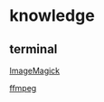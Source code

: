 # knowledge
## terminal
[ImageMagick](https://github.com/Antharia/knowledge/blob/master/terminal/imagemagick.md)

[ffmpeg](https://github.com/Antharia/knowledge/blob/master/terminal/ffmpeg.md)
